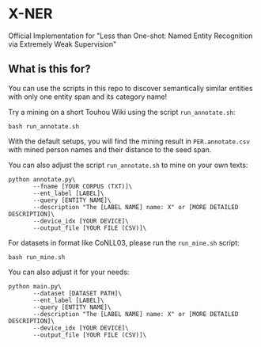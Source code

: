 # X-NER
Official Implementation for "Less than One-shot: Named Entity Recognition via Extremely Weak Supervision"

## What is this for?
You can use the scripts in this repo to discover semantically similar entities with only one entity span and its category name!

Try a mining on a short Touhou Wiki using the script ``run_annotate.sh``:
```
bash run_annotate.sh
```

With the default setups, you will find the mining result in ``PER.annotate.csv`` with mined person names and their distance to the seed span.

You can also adjust the script ``run_annotate.sh`` to mine on your own texts:
```
python annotate.py\
       --fname [YOUR CORPUS (TXT)]\
       --ent_label [LABEL]\
       --query [ENTITY NAME]\
       --description "The [LABEL NAME] name: X" or [MORE DETAILED DESCRIPTION]\
       --device_idx [YOUR DEVICE]\
       --output_file [YOUR FILE (CSV)]\
```

For datasets in format like CoNLL03, please run the ``run_mine.sh`` script:

```
bash run_mine.sh
```

You can also adjust it for your needs:

```
python main.py\
       --dataset [DATASET PATH]\
       --ent_label [LABEL]\
       --query [ENTITY NAME]\
       --description "The [LABEL NAME] name: X" or [MORE DETAILED DESCRIPTION]\
       --device_idx [YOUR DEVICE]\
       --output_file [YOUR FILE (CSV)]\
```
